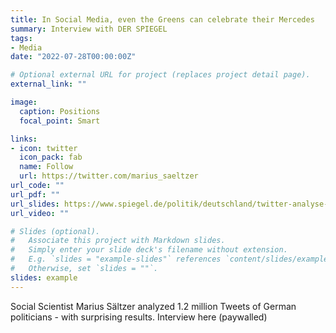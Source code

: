 ```yaml
---
title: In Social Media, even the Greens can celebrate their Mercedes 
summary: Interview with DER SPIEGEL
tags:
- Media 
date: "2022-07-28T00:00:00Z"

# Optional external URL for project (replaces project detail page).
external_link: ""

image:
  caption: Positions
  focal_point: Smart

links:
- icon: twitter
  icon_pack: fab
  name: Follow
  url: https://twitter.com/marius_saeltzer
url_code: ""
url_pdf: ""
url_slides: https://www.spiegel.de/politik/deutschland/twitter-analyse-von-politiker-tweets-in-den-sozialen-medien-kann-auch-ein-gruener-von-seinem-mercedes-schwaermen-a-2a48aaca-06e9-4994-b088-81360724903
url_video: ""

# Slides (optional).
#   Associate this project with Markdown slides.
#   Simply enter your slide deck's filename without extension.
#   E.g. `slides = "example-slides"` references `content/slides/example-slides.md`.
#   Otherwise, set `slides = ""`.
slides: example
---
```

Social Scientist Marius Sältzer analyzed 1.2 million Tweets of German politicians - with surprising results. Interview here (paywalled)

